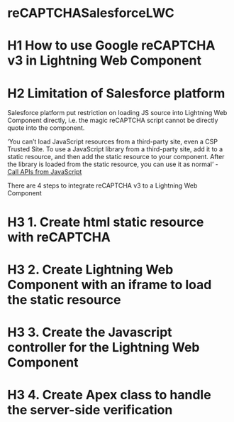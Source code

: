 # reCAPTCHASalesforceLWC

# H1 How to use Google reCAPTCHA v3 in Lightning Web Component

# H2 Limitation of Salesforce platform
Salesforce platform put restriction on loading JS source into Lightning Web Component directly, i.e. the magic reCAPTCHA script cannot be directly quote into the component. 


‘You can’t load JavaScript resources from a third-party site, even a CSP Trusted Site. To use a JavaScript library from a third-party site, add it to a static resource, and then add the static resource to your component. After the library is loaded from the static resource, you can use it as normal’ - [Call APIs from JavaScript](https://developer.salesforce.com/docs/component-library/documentation/en/lwc/lwc.js_api_calls)

There are 4 steps to integrate reCAPTCHA v3 to a Lightning Web Component
# H3 1.	Create html static resource with reCAPTCHA
# H3 2.	Create Lightning Web Component with an iframe to load the static resource
# H3 3.	Create the Javascript controller for the Lightning Web Component
# H3 4.	Create Apex class to handle the server-side verification

